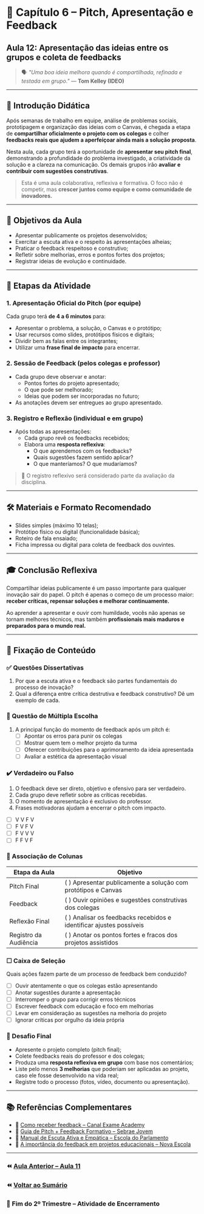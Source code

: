 # 🎤 Capítulo 6 – Pitch, Apresentação e Feedback

## Aula 12: Apresentação das ideias entre os grupos e coleta de feedbacks

> 🗣️ _"Uma boa ideia melhora quando é compartilhada, refinada e testada em grupo."_ — **Tom Kelley (IDEO)**

---

## 🧭 Introdução Didática

Após semanas de trabalho em equipe, análise de problemas sociais, prototipagem e organização das ideias com o Canvas, é chegada a etapa de **compartilhar oficialmente o projeto com os colegas** e colher **feedbacks reais que ajudem a aperfeiçoar ainda mais a solução proposta**.

Nesta aula, cada grupo terá a oportunidade de **apresentar seu pitch final**, demonstrando a profundidade do problema investigado, a criatividade da solução e a clareza na comunicação. Os demais grupos irão **avaliar e contribuir com sugestões construtivas**.

> Esta é uma aula colaborativa, reflexiva e formativa. O foco não é competir, mas **crescer juntos como equipe e como comunidade de inovadores.**

---

## 🧪 Objetivos da Aula

- Apresentar publicamente os projetos desenvolvidos;
- Exercitar a escuta ativa e o respeito às apresentações alheias;
- Praticar o feedback respeitoso e construtivo;
- Refletir sobre melhorias, erros e pontos fortes dos projetos;
- Registrar ideias de evolução e continuidade.

---

## 🎤 Etapas da Atividade

### 1. Apresentação Oficial do Pitch (por equipe)

Cada grupo terá **de 4 a 6 minutos** para:

- Apresentar o problema, a solução, o Canvas e o protótipo;
- Usar recursos como slides, protótipos físicos e digitais;
- Dividir bem as falas entre os integrantes;
- Utilizar uma **frase final de impacto** para encerrar.

### 2. Sessão de Feedback (pelos colegas e professor)

- Cada grupo deve observar e anotar:
  - Pontos fortes do projeto apresentado;
  - O que pode ser melhorado;
  - Ideias que podem ser incorporadas no futuro;
- As anotações devem ser entregues ao grupo apresentado.

### 3. Registro e Reflexão (individual e em grupo)

- Após todas as apresentações:
  - Cada grupo revê os feedbacks recebidos;
  - Elabora uma **resposta reflexiva**:
    - O que aprendemos com os feedbacks?
    - Quais sugestões fazem sentido aplicar?
    - O que manteríamos? O que mudaríamos?

> 🎯 O registro reflexivo será considerado parte da avaliação da disciplina.

---

## 🛠️ Materiais e Formato Recomendado

- Slides simples (máximo 10 telas);
- Protótipo físico ou digital (funcionalidade básica);
- Roteiro de fala ensaiado;
- Ficha impressa ou digital para coleta de feedback dos ouvintes.

---

## 🎓 Conclusão Reflexiva

Compartilhar ideias publicamente é um passo importante para qualquer inovação sair do papel. O pitch é apenas o começo de um processo maior: **receber críticas, repensar soluções e melhorar continuamente.**

Ao aprender a apresentar e ouvir com humildade, vocês não apenas se tornam melhores técnicos, mas também **profissionais mais maduros e preparados para o mundo real.**

---

## 🧠 Fixação de Conteúdo

### ✅ Questões Dissertativas

1. Por que a escuta ativa e o feedback são partes fundamentais do processo de inovação?
2. Qual a diferença entre crítica destrutiva e feedback construtivo? Dê um exemplo de cada.

### 🔘 Questão de Múltipla Escolha

1. A principal função do momento de feedback após um pitch é:
   - [ ] Apontar os erros para punir os colegas
   - [ ] Mostrar quem tem o melhor projeto da turma
   - [ ] Oferecer contribuições para o aprimoramento da ideia apresentada
   - [ ] Avaliar a estética da apresentação visual

### ✔️ Verdadeiro ou Falso

1. O feedback deve ser direto, objetivo e ofensivo para ser verdadeiro.
2. Cada grupo deve refletir sobre as críticas recebidas.
3. O momento de apresentação é exclusivo do professor.
4. Frases motivadoras ajudam a encerrar o pitch com impacto.

- [ ] V V F V
- [ ] F V F V
- [ ] F V V V
- [ ] F F V F

### 🔗 Associação de Colunas

| Etapa da Aula         | Objetivo                                                            |
| --------------------- | ------------------------------------------------------------------- |
| Pitch Final           | ( ) Apresentar publicamente a solução com protótipos e Canvas       |
| Feedback              | ( ) Ouvir opiniões e sugestões construtivas dos colegas             |
| Reflexão Final        | ( ) Analisar os feedbacks recebidos e identificar ajustes possíveis |
| Registro da Audiência | ( ) Anotar os pontos fortes e fracos dos projetos assistidos        |

### ☐ Caixa de Seleção

Quais ações fazem parte de um processo de feedback bem conduzido?

- [ ] Ouvir atentamente o que os colegas estão apresentando
- [ ] Anotar sugestões durante a apresentação
- [ ] Interromper o grupo para corrigir erros técnicos
- [ ] Escrever feedback com educação e foco em melhorias
- [ ] Levar em consideração as sugestões na melhoria do projeto
- [ ] Ignorar críticas por orgulho da ideia própria

### 🚀 Desafio Final

- Apresente o projeto completo (pitch final);
- Colete feedbacks reais do professor e dos colegas;
- Produza uma **resposta reflexiva em grupo** com base nos comentários;
- Liste pelo menos **3 melhorias** que poderiam ser aplicadas ao projeto, caso ele fosse desenvolvido na vida real;
- Registre todo o processo (fotos, vídeo, documento ou apresentação).

---

## 📚 Referências Complementares

- 🎥 [Como receber feedback – Canal Exame Academy](https://www.youtube.com/watch?v=9m0rQeJ7hxo)
- 📘 [Guia de Pitch + Feedback Formativo – Sebrae Jovem](https://www.sebrae.com.br)
- 📄 [Manual de Escuta Ativa e Empática – Escola do Parlamento](https://www.escoladoparlamento.sp.leg.br/)
- 🧠 [A importância do feedback em projetos educacionais – Nova Escola](https://novaescola.org.br)

---

### ⏪ [Aula Anterior – Aula 11](<./Aula 12: Apresentação das ideias entre os grupos e coleta de feedbacks.md>)

### ⏪ [Voltar ao Sumário](./README.md)

### 📘 Fim do 2º Trimestre – Atividade de Encerramento
